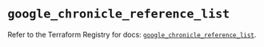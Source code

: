 # `google_chronicle_reference_list`

Refer to the Terraform Registry for docs: [`google_chronicle_reference_list`](https://registry.terraform.io/providers/hashicorp/google/6.34.0/docs/resources/chronicle_reference_list).
